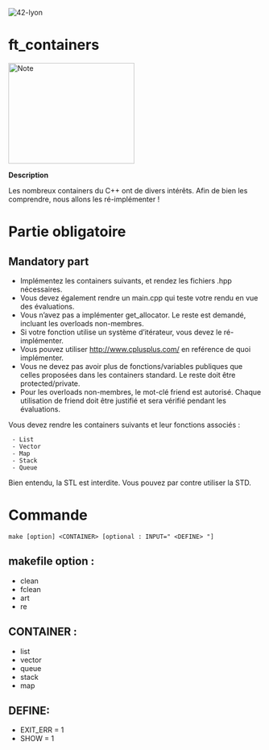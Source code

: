 ![42-lyon](https://user-images.githubusercontent.com/45235527/106354618-6ec65a00-62f3-11eb-8688-ba9e0f4e77de.jpg)

# ft_containers

<img alt="Note" src="https://user-images.githubusercontent.com/45235527/96753610-698e7080-13d0-11eb-9461-d3351c9208d7.png" width="250" height="200" />

<strong>Description</strong>

Les nombreux containers du C++ ont de divers intérêts. Afin de bien les comprendre, nous allons les ré-implémenter !


# Partie obligatoire

## Mandatory part

- Implémentez les containers suivants, et rendez les fichiers <container>.hpp nécessaires.
- Vous devez également rendre un main.cpp qui teste votre rendu en vue des évaluations.
- Vous n’avez pas a implémenter get_allocator. Le reste est demandé, incluant les
overloads non-membres.
- Si votre fonction utilise un système d’itérateur, vous devez le ré-implémenter.
- Vous pouvez utiliser http://www.cplusplus.com/ en reférence de quoi implémenter.
- Vous ne devez pas avoir plus de fonctions/variables publiques que celles proposées
dans les containers standard. Le reste doit être protected/private.
- Pour les overloads non-membres, le mot-clé friend est autorisé. Chaque utilisation
de friend doit être justifié et sera vérifié pendant les évaluations.
  
Vous devez rendre les containers suivants et leur fonctions associés :
 
 ```
  - List
  - Vector
  - Map
  - Stack
  - Queue
 ```
  
Bien entendu, la STL est interdite. Vous pouvez par contre utiliser la STD.
  
  
# Commande

`make [option] <CONTAINER> [optional : INPUT=" <DEFINE> "]`
  
## makefile option : 
  - clean
  - fclean
  - art
  - re
 
## CONTAINER :
  - list
  - vector
  - queue
  - stack
  - map
  
## DEFINE:
  - EXIT_ERR = 1
  - SHOW = 1
